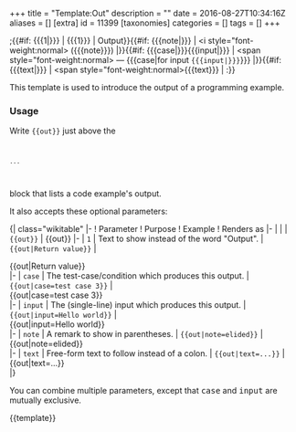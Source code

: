 +++
title = "Template:Out"
description = ""
date = 2016-08-27T10:34:16Z
aliases = []
[extra]
id = 11399
[taxonomies]
categories = []
tags = []
+++

<includeonly><div>
;{{#if: {{{1|}}} | {{{1}}} | Output}}{{#if: {{{note|}}} | <i style="font-weight:normal> ({{{note}}})</i> |}}{{#if: {{{case|}}}{{{input|}}} | <span style="font-weight:normal>  &mdash;  {{{case|for input <code>{{{input|}}}</code>}}}</span> |}}{{#if: {{{text|}}} | <nowiki/> <span style="font-weight:normal>{{{text}}}</span> | <nowiki>:</nowiki>}}</div></includeonly><noinclude>

This template is used to introduce the output of a programming example.


### Usage


Write <code><nowiki>{{out}}</nowiki></code> just above the <code><nowiki>
```txt
...
```
</nowiki></code> block that lists a code example's output.

It also accepts these optional parameters:

{| class="wikitable"
|-
! Parameter
! Purpose
! Example
! Renders as
|-
| 
| 
| <code><nowiki>{{out}}</nowiki></code>
| {{out}}
|-
| <code>1</code>
| Text to show instead of the word "Output".
| <code><nowiki>{{out|Return value}}</nowiki></code>
| <div style="white-space:nowrap">{{out|Return value}}</div>
|-
| <code>case</code>
| The test-case/condition which produces this output.
| <code><nowiki>{{out|case=test case 3}}</nowiki></code>
| <div style="white-space:nowrap">{{out|case=test case 3}}</div>
|-
| <code>input</code>
| The (single-line) input which produces this output.
| <code><nowiki>{{out|input=Hello world}}</nowiki></code>
| <div style="white-space:nowrap">{{out|input=Hello world}}</div>
|-
| <code>note</code>
| A remark to show in parentheses.
| <code><nowiki>{{out|note=elided}}</nowiki></code>
| <div style="white-space:nowrap">{{out|note=elided}}</div>
|-
| <code>text</code>
| Free-form text to follow instead of a colon.
| <code><nowiki>{{out|text=...}}</nowiki></code>
| <div style="white-space:nowrap">{{out|text=...}}</div>
|}

You can combine multiple parameters, except that <tt>case</tt> and <tt>input</tt> are mutually exclusive.

{{template}}</noinclude>
